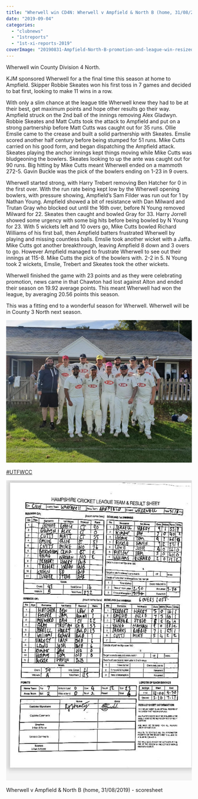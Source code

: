 ```yaml
---
title: "Wherwell win CD4N: Wherwell v Ampfield & North B (home, 31/08/2019)"
date: "2019-09-04"
categories: 
  - "clubnews"
  - "1streports"
  - "1st-xi-reports-2019"
coverImage: "20190831-Ampfield-North-B-promotion-and-league-win-resized.jpeg"
---
```


Wherwell win County Division 4 North.

KJM sponsored Wherwell for a the final time this season at home to Ampfield. Skipper Robbie Skeates won his first toss in 7 games and decided to bat first, looking to make 11 wins in a row.

With only a slim chance at the league title Wherwell knew they had to be at their best, get maximum points and hope other results go their way. Ampfield struck on the 2nd ball of the innings removing Alex Gladwyn. Robbie Skeates and Matt Cutts took the attack to Ampfield and put on a strong partnership before Matt Cutts was caught out for 35 runs. Ollie Emslie came to the crease and built a solid partnership with Skeates. Emslie scored another half century before being stumped for 51 runs. Mike Cutts carried on his good form, and began dispatching the Ampfield attack. Skeates playing the anchor innings kept things moving while Mike Cutts was bludgeoning the bowlers. Skeates looking to up the ante was caught out for 90 runs. Big hitting by Mike Cutts meant Wherwell ended on a mammoth 272-5. Gavin Buckle was the pick of the bowlers ending on 1-23 in 9 overs.

Wherwell started strong, with Harry Trebert removing Ben Hatcher for 0 in the first over. With the run rate being kept low by the Wherwell opening bowlers, with pressure showing, Ampfield’s Sam Filder was run out for 1 by Nathan Young. Ampfield showed a bit of resistance with Dan Milward and Trutan Gray who blocked out until the 16th over, before N Young removed Milward for 22. Skeates then caught and bowled Gray for 33. Harry Jorrell showed some urgency with some big hits before being bowled by N Young for 23. With 5 wickets left and 10 overs go, Mike Cutts bowled Richard Williams of his first ball, then Ampfield batters frustrated Wherwell by playing and missing countless balls. Emslie took another wicket with a Jaffa. Mike Cutts got another breakthrough, leaving Ampfield 8 down and 3 overs to go. However Ampfield managed to frustrate Wherwell to see out their innings at 115-8. Mike Cutts the pick of the bowlers with. 2-2 in 5. N Young took 2 wickets, Emslie, Trebert and Skeates took the other wickets.

Wherwell finished the game with 23 points and as they were celebrating promotion, news came in that Chawton had lost against Alton and ended their season on 19.92 average points. This meant Wherwell had won the league, by averaging 20.56 points this season.

This was a fitting end to a wonderful season for Wherwell. Wherwell will be in County 3 North next season.

[![](images/20190831-Ampfield-North-B-promotion-and-league-win-resized-1024x787.jpeg)](https://www.wherwellcc.co.uk/wp-content/uploads/2019/09/20190831-Ampfield-North-B-promotion-and-league-win-resized.jpeg)

[#UTFWCC](https://twitter.com/search?q=%23UTFWCC)

[![](images/20190831-Ampfield-North-B.jpg)](https://www.wherwellcc.co.uk/wp-content/uploads/2019/09/20190831-Ampfield-North-B.jpg)

Wherwell v Ampfield & North B (home, 31/08/2019) - scoresheet
